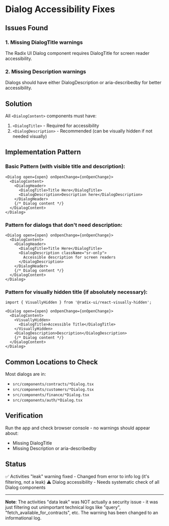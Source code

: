 # Dialog Accessibility Fixes

## Issues Found

### 1. Missing DialogTitle warnings
The Radix UI Dialog component requires DialogTitle for screen reader accessibility.

### 2. Missing Description warnings  
Dialogs should have either DialogDescription or aria-describedby for better accessibility.

## Solution

All `<DialogContent>` components must have:
1. `<DialogTitle>` - Required for accessibility
2. `<DialogDescription>` - Recommended (can be visually hidden if not needed visually)

## Implementation Pattern

### Basic Pattern (with visible title and description):
```tsx
<Dialog open={open} onOpenChange={onOpenChange}>
  <DialogContent>
    <DialogHeader>
      <DialogTitle>Title Here</DialogTitle>
      <DialogDescription>Description here</DialogDescription>
    </DialogHeader>
    {/* Dialog content */}
  </DialogContent>
</Dialog>
```

### Pattern for dialogs that don't need description:
```tsx
<Dialog open={open} onOpenChange={onOpenChange}>
  <DialogContent>
    <DialogHeader>
      <DialogTitle>Title Here</DialogTitle>
      <DialogDescription className="sr-only">
        Accessible description for screen readers
      </DialogDescription>
    </DialogHeader>
    {/* Dialog content */}
  </DialogContent>
</Dialog>
```

### Pattern for visually hidden title (if absolutely necessary):
```tsx
import { VisuallyHidden } from '@radix-ui/react-visually-hidden';

<Dialog open={open} onOpenChange={onOpenChange}>
  <DialogContent>
    <VisuallyHidden>
      <DialogTitle>Accessible Title</DialogTitle>
    </VisuallyHidden>
    <DialogDescription>Description</DialogDescription>
    {/* Dialog content */}
  </DialogContent>
</Dialog>
```

## Common Locations to Check

Most dialogs are in:
- `src/components/contracts/*Dialog.tsx`
- `src/components/customers/*Dialog.tsx`
- `src/components/finance/*Dialog.tsx`
- `src/components/auth/*Dialog.tsx`

## Verification

Run the app and check browser console - no warnings should appear about:
- Missing DialogTitle
- Missing Description or aria-describedby

## Status

✅ Activities "leak" warning fixed - Changed from error to info log (it's filtering, not a leak)
⚠️ Dialog accessibility - Needs systematic check of all Dialog components

---

**Note**: The activities "data leak" was NOT actually a security issue - it was just filtering out unimportant technical logs like "query", "fetch_available_for_contracts", etc. The warning has been changed to an informational log.
